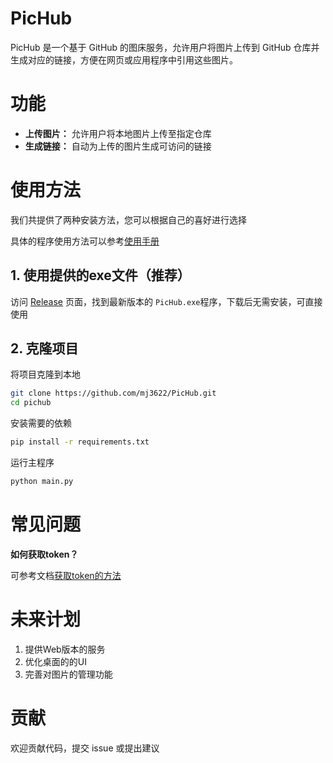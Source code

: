 # PicHub
PicHub 是一个基于 GitHub 的图床服务，允许用户将图片上传到 GitHub 仓库并生成对应的链接，方便在网页或应用程序中引用这些图片。

# 功能
- **上传图片：** 允许用户将本地图片上传至指定仓库
- **生成链接：** 自动为上传的图片生成可访问的链接

# 使用方法
我们共提供了两种安装方法，您可以根据自己的喜好进行选择

具体的程序使用方法可以参考[使用手册](./docs/使用手册.md)
## 1. 使用提供的exe文件（推荐）
访问 [Release](https://github.com/mj3622/PicHub/releases) 页面，找到最新版本的 `PicHub.exe`程序，下载后无需安装，可直接使用

## 2. 克隆项目
将项目克隆到本地
```sh
git clone https://github.com/mj3622/PicHub.git
cd pichub
```

安装需要的依赖
```sh
pip install -r requirements.txt
```

运行主程序
```python
python main.py
```

# 常见问题
**如何获取token？**

可参考文档[获取token的方法](./docs/获取token.md)


# 未来计划
1. 提供Web版本的服务
2. 优化桌面的的UI
3. 完善对图片的管理功能


# 贡献
欢迎贡献代码，提交 issue 或提出建议